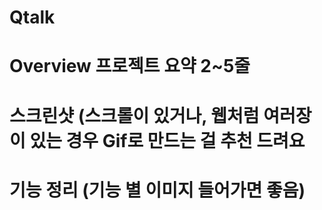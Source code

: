 # Qtalk
# Overview 프로젝트 요약 2~5줄
# 스크린샷 (스크롤이 있거나, 웹처럼 여러장이 있는 경우 Gif로 만드는 걸 추천 드려요
# 기능 정리 (기능 별 이미지 들어가면 좋음)

    
